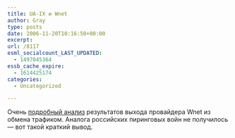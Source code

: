 ```yaml
---
title: UA-IX и Wnet
author: Gray
type: posts
date: 2006-11-20T10:16:50+00:00
excerpt:
url: /8117
esml_socialcount_LAST_UPDATED:
  - 1497045364
essb_cache_expire:
  - 1614425174
categories:
  - Uncategorized

---
```








Очень <a href="http://innopolis.info/analitics/2006/11/20/7494.html" target="_blank">подробный анализ</a> результатов выхода провайдера Wnet из обмена трафиком. Аналога российских пиринговых войн не получилось &#8212; вот такой краткий вывод.